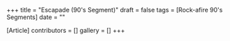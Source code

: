 +++
title = "Escapade (90's Segment)"
draft = false
tags = [Rock-afire 90's Segments]
date = ""

[Article]
contributors = []
gallery = []
+++